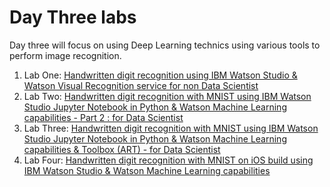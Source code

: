 # Day Three labs

Day three will focus on using Deep Learning technics using various tools to perform image recognition.

1. Lab One: [Handwritten digit recognition using IBM Watson Studio & Watson Visual Recognition service for non Data Scientist](Lab6-DL-Custom_VR/Lab6-Custom_Visual_Reco.md)
2. Lab Two: [Handwritten digit recognition with MNIST using IBM Watson Studio Jupyter Notebook in Python & Watson Machine Learning capabilities - Part 2 : for Data Scientist](Lab6-DL-NN_Notebook/Lab6-DeepLearning_Keras_Notebook.md)
3. Lab Three: [Handwritten digit recognition with MNIST using IBM Watson Studio Jupyter Notebook in Python & Watson Machine Learning capabilities & Toolbox (ART) - for Data Scientist](Lab6-DL-HandWritten_CNN_ART/README.md)
4. Lab Four: [Handwritten digit recognition with MNIST on iOS build using IBM Watson Studio & Watson Machine Learning capabilities](Lab6-DL-NNBuilder/README.md)
